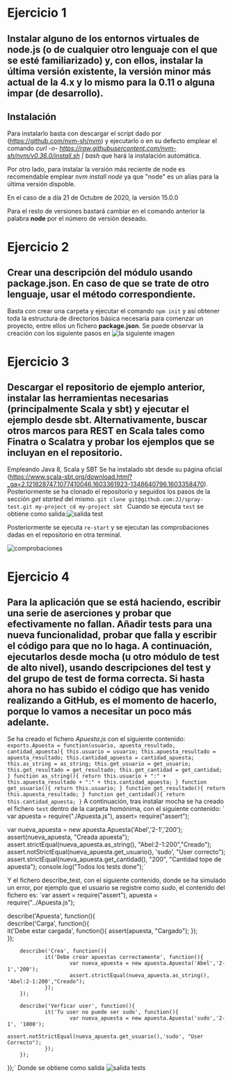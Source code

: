 # Ejercicio 1
## Instalar alguno de los entornos virtuales de node.js (o de cualquier otro lenguaje con el que se esté familiarizado) y, con ellos, instalar la última versión existente, la versión minor más actual de la 4.x y lo mismo para la 0.11 o alguna impar (de desarrollo).

## Instalación
Para instalarlo basta con descargar el script  dado por (https://github.com/nvm-sh/nvm) y ejecutarlo o en su defecto emplear el comando *curl -o- https://raw.githubusercontent.com/nvm-sh/nvm/v0.36.0/install.sh | bash* que hará la instalación automática.

Por otro lado, para instalar la versión más reciente de node es recomendable emplear *nvm install node* ya que "node" es un alias para la última versión dispoble.

En el caso de a día 21 de Octubre de 2020, la versión 15.0.0

Para el resto de versiones bastará cambiar en el comando anterior la palabra **node** por el número de versión deseado.

# Ejercicio 2
## Crear una descripción del módulo usando package.json. En caso de que se trate de otro lenguaje, usar el método correspondiente.

Basta con crear una carpeta y ejecutar el comando `npm init` y así obtener toda la estructura de directorios básica necesaria para comenzar un proyecto, entre ellos un fichero **package.json**. Se puede observar la creación con los siguiente pasos en ![la siguiente imagen](./imagenes/capturaEj2.png "pasos para crear el json del ejemplo")

# Ejercicio 3
## Descargar el repositorio de ejemplo anterior, instalar las herramientas necesarias (principalmente Scala y sbt) y ejecutar el ejemplo desde sbt. Alternativamente, buscar otros marcos para REST en Scala tales como Finatra o Scalatra y probar los ejemplos que se incluyan en el repositorio.
Empleando Java 8, Scala y SBT
Se ha instalado sbt desde su página oficial (https://www.scala-sbt.org/download.html?_ga=2.121828747.1077410046.1603361923-1348640796.1603358470). 
Posteriormente se ha clonado el repositorio y seguidos los pasos de la sección *get started* del mismo.
`git clone git@github.com:JJ/spray-test.git my-project
cd my-project
sbt
`
Cuando se ejecuta `test` se obtiene como salida:![salida test](./imagenes/Ej3sbt.png)

Posteriormente se ejecuta `re-start` y se ejecutan las comprobaciones dadas en el repositorio en otra terminal.

![comprobaciones](./imagenes/Ej3re-start.png)

# Ejercicio 4
## Para la aplicación que se está haciendo, escribir una serie de aserciones y probar que efectivamente no fallan. Añadir tests para una nueva funcionalidad, probar que falla y escribir el código para que no lo haga. A continuación, ejecutarlos desde mocha (u otro módulo de test de alto nivel), usando descripciones del test y del grupo de test de forma correcta. Si hasta ahora no has subido el código que has venido realizando a GitHub, es el momento de hacerlo, porque lo vamos a necesitar un poco más adelante.


Se ha creado el fichero *Apuesta.js* con el siguiente contenido:
`exports.Apuesta = function(usuario, apuesta_resultado, cantidad_apuesta){
	this.usuario = usuario;
	this.apuesta_resultado = apuesta_resultado;
	this.cantidad_apuesta = cantidad_apuesta;
	this.as_string = as_string;
	this.get_usuario = get_usuario;
	this.get_resultado = get_resultado;
	this.get_cantidad = get_cantidad;
}
function as_string(){
	return this.usuario + ":" + this.apuesta_resultado + ":" + this.cantidad_apuesta;
}
function get_usuario(){
	return this.usuario;
}
function get_resultado(){
	return this.apuesta_resultado;
}
function get_cantidad(){
	return this.cantidad_apuesta;
}`
A continuación, tras instalar mocha se ha creado el fichero `test` dentro de la carpeta homónima, con el siguiente contenido:
`
var apuesta = require("./Apuesta.js"),
assert= require("assert");

var nueva_apuesta = new apuesta.Apuesta('Abel','2-1','200');
assert(nueva_apuesta, "Creada apuesta");
assert.strictEqual(nueva_apuesta.as_string(), "Abel:2-1:200","Creado");
assert.notStrictEqual(nueva_apuesta.get_usuario(), 'sudo', "User correcto");
assert.strictEqual(nueva_apuesta.get_cantidad(), "200", "Cantidad tope de apuesta");
console.log("Todos los tests done");`

Y el fichero describe_test, con el siguiente contenido, donde se ha simulado un error, por ejemplo que el usuario se registre como *sudo*, el contenido del fichero es:
`var assert = require("assert"),
      apuesta = require("../Apuesta.js");

describe('Apuesta', function(){          
        describe('Carga', function(){           
                it('Debe estar cargada', function(){
                        assert(apuesta, "Cargado");
                });      
        });
                
        describe('Crea', function(){            
                it('Debe crear apuestas correctamente', function(){
                        var nueva_apuesta = new apuesta.Apuesta('Abel','2-1','200');
                        assert.strictEqual(nueva_apuesta.as_string(), 'Abel:2-1:200',"Creado");
                });     
        });

        describe('Verficar user', function(){
                it('Tu user no puede ser sudo', function(){
                        var nueva_apuesta = new apuesta.Apuesta('sudo','2-1', '1000');
                        assert.notStrictEqual(nueva_apuesta.get_usuario(),'sudo', "User Correcto");
                });
        });
});`
Donde se obtiene como salida ![salida tests](./imagenes/salidaTests.png) 



